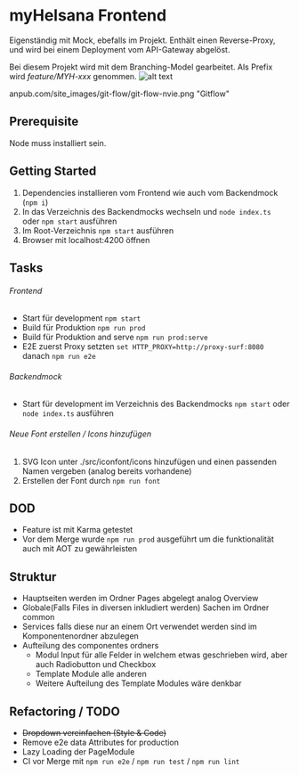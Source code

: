 # myHelsana Frontend
Eigenständig mit Mock, ebefalls im Projekt. Enthält einen Reverse-Proxy, und wird bei einem Deployment vom API-Gateway abgelöst.

Bei diesem Projekt wird mit dem Branching-Model gearbeitet. Als Prefix wird _feature/MYH-xxx_ genommen.
![alt text][logo]

[logo]: https://le
anpub.com/site_images/git-flow/git-flow-nvie.png "Gitflow"

## Prerequisite
Node muss installiert sein.

## Getting Started
1. Dependencies installieren vom Frontend wie auch vom Backendmock (`npm i`)
2. In das Verzeichnis des Backendmocks wechseln und ```node index.ts``` oder `npm start` ausführen
4. Im Root-Verzeichnis  ```npm start``` ausführen
5. Browser mit localhost:4200 öffnen

## Tasks
###### Frontend
* Start für development `npm start`
* Build für Produktion `npm run prod`
* Build für Produktion and serve `npm run prod:serve`
* E2E zuerst Proxy setzten `set HTTP_PROXY=http://proxy-surf:8080` danach `npm run e2e`
###### Backendmock
* Start für development im Verzeichnis des Backendmocks `npm start` oder `node index.ts` ausführen

###### Neue Font erstellen / Icons hinzufügen
1. SVG Icon unter ./src/iconfont/icons hinzufügen und einen passenden Namen vergeben (analog bereits vorhandene)
2. Erstellen der Font durch `npm run font`

## DOD
* Feature ist mit Karma getestet
* Vor dem Merge wurde `npm run prod` ausgeführt um die funktionalität auch mit AOT zu gewährleisten

## Struktur
* Hauptseiten werden im Ordner Pages abgelegt analog Overview
* Globale(Falls Files in diversen inkludiert werden) Sachen im Ordner common
* Services falls diese nur an einem Ort verwendet werden sind im Komponentenordner abzulegen
* Aufteilung des componentes ordners
	* Modul Input für alle Felder in welchem etwas geschrieben wird, aber auch Radiobutton und Checkbox
	* Template Module alle anderen
	* Weitere Aufteilung des Template Modules wäre denkbar

## Refactoring / TODO
* ~~Dropdown vereinfachen (Style & Code)~~
* Remove e2e data Attributes for production
* Lazy Loading der PageModule
* CI vor Merge mit `npm run e2e` / `npm run test` / `npm run lint`
